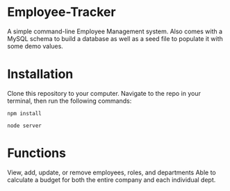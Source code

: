 # Employee-Tracker

A simple command-line Employee Management system. Also comes with a MySQL schema to build a database as well as a seed file to populate it with some demo values.

# Installation

Clone this repository to your computer. Navigate to the repo in your terminal, then run the following commands:
<pre><code>npm install</code></pre>
<pre><code>node server</code></pre>

# Functions

View, add, update, or remove employees, roles, and departments
Able to calculate a budget for both the entire company and each individual dept.
